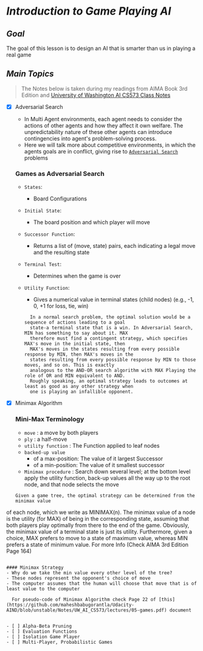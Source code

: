 # ***Introduction to Game Playing AI***

## ***Goal***
The goal of this lesson is to design an AI that is smarter than us in playing a real game

## ***Main Topics***
> The Notes below is taken during my readings from AIMA Book 3rd Edition
and [University of Washington AI CS573 Class Notes](https://courses.cs.washington.edu/courses/csep573/)

- [x] Adversarial Search
  - In Multi Agent environments, each agent needs to consider the actions of other agents and how they affect it own welfare. The unpredictability nature of these other agents can introduce contingencies into agent's problem-solving process.
  - Here we will talk more about competitive environments, in which the agents goals are in conflict, giving rise to [`Adversarial Search`](../Notes/UW_AI_CS573/lectures/05-games.pdf) problems

  ### Games as Adversarial Search
  - `States`:
    - Board Configurations
  - `Initial State`:
    - The board position and which player will move
  - `Successor Function`:
    - Returns a list of (move, state) pairs, each indicating a legal move and the resulting state
  - `Terminal Test`:
    - Determines when the game is over
  - `Utility Function`:
    - Gives a numerical value in terminal states (child nodes) (e.g., -1, 0, +1 for loss, tie, win)

    ```
      In a normal search problem, the optimal solution would be a sequence of actions leading to a goal
      state-a terminal state that is a win. In Adversarial Search, MIN has something to say about it. MAX
      therefore must find a contingent strategy, which specifies MAX's move in the initial state, then
      MAX's moves in the states resulting from every possible response by MIN, then MAX's moves in the
      states resulting from every possible response by MIN to those moves, and so on. This is exactly
      analogous to the AND-OR search algorithm with MAX Playing the role of OR and MIN equivalent to AND.
      Roughly speaking, an optimal strategy leads to outcomes at least as good as any other strategy when
      one is playing an infallible opponent.
    ```

- [x] Minimax Algorithm

  ### Mini-Max Terminology
  - `move` : a move by both players
  - `ply` : a half-move
  - `utility function` : The Function applied to leaf nodes
  - `backed-up value`
    - of a max-position: The value of it largest Successor
    - of a min-position: The value of it smallest successor
  - `Minimax procedure` : Search down several level; at the bottom level apply the utility function, back-up values all the way up to the root node, and that node selects the move

  ```
  Given a game tree, the optimal strategy can be determined from the minimax value
of each node, which we write as MINIMAX(n). The minimax value of a node is the utility
(for MAX) of being in the corresponding state, assuming that both players play optimally
from there to the end of the game. Obviously, the minimax value of a terminal state is just
its utility. Furthermore, given a choice, MAX prefers to move to a state of maximum value,
whereas MIN prefers a state of minimum value. For more Info (Check AIMA 3rd Edition Page 164)
  ```

  #### Minimax Strategy
  - Why do we take the min value every other level of the tree?
  - These nodes represent the opponent's choice of move
  - The computer assumes that the human will choose that move that is of least value to the computer

    For pseudo-code of Minimax Algorithm check Page 22 of [this](https://github.com/maheshbabugorantla/Udacity-AIND/blob/unstable/Notes/UW_AI_CS573/lectures/05-games.pdf) document


- [ ] Alpha-Beta Pruning
- [ ] Evaluation Functions
- [ ] Isolation Game Player
- [ ] Multi-Player, Probabilistic Games
